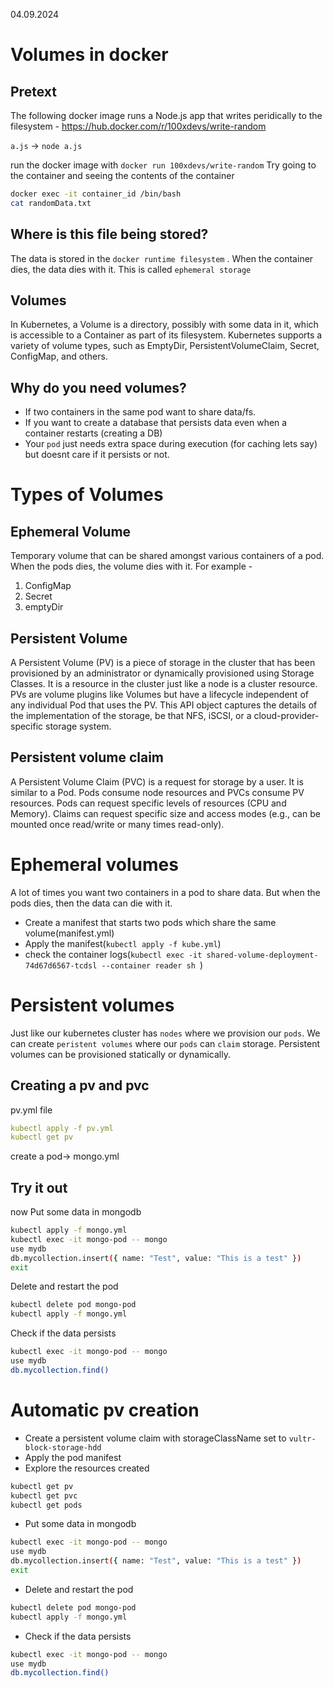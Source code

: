 04.09.2024

# Volumes in docker
## Pretext
The following docker image runs a Node.js app that writes peridically to the filesystem - 
https://hub.docker.com/r/100xdevs/write-random

`a.js` -> `node a.js`

run the docker image with `docker run 100xdevs/write-random`
Try going to the container and seeing the contents of the container
```bash
docker exec -it container_id /bin/bash
cat randomData.txt
```

## Where is this file being stored?
The data is stored in the `docker runtime filesystem` . When the container dies, the data dies with it. This is called `ephemeral storage`


## Volumes
In Kubernetes, a Volume is a directory, possibly with some data in it, which is accessible to a Container as part of its filesystem. Kubernetes supports a variety of volume types, such as EmptyDir, PersistentVolumeClaim, Secret, ConfigMap, and others.

## Why do you need volumes?
- If two containers in the same pod want to share data/fs.
- If you want to create a database that persists data even when a container restarts (creating a DB)
- Your `pod` just needs extra space during execution (for caching lets say) but doesnt care if it persists or not.

# Types of Volumes
## Ephemeral Volume
Temporary volume that can be shared amongst various containers of a pod.  When the pods dies, the volume dies with it. For example - 
1. ConfigMap
2. Secret
3. emptyDir

## Persistent Volume
A Persistent Volume (PV) is a piece of storage in the cluster that has been provisioned by an administrator or dynamically provisioned using Storage Classes. It is a resource in the cluster just like a node is a cluster resource. PVs are volume plugins like Volumes but have a lifecycle independent of any individual Pod that uses the PV. This API object captures the details of the implementation of the storage, be that NFS, iSCSI, or a cloud-provider-specific storage system.

## Persistent volume claim
A Persistent Volume Claim (PVC) is a request for storage by a user. It is similar to a Pod. Pods consume node resources and PVCs consume PV resources. Pods can request specific levels of resources (CPU and Memory). Claims can request specific size and access modes (e.g., can be mounted once read/write or many times read-only).

# Ephemeral volumes
A lot of times you want two containers in a pod to share data. But when the pods dies, then the data can die with it. 
- Create a manifest that starts two pods which share the same volume(manifest.yml)
- Apply the manifest(`kubectl apply -f kube.yml`)
- check the container logs(`kubectl exec -it shared-volume-deployment-74d67d6567-tcdsl --container reader sh `)

# Persistent volumes
Just like our kubernetes cluster has `nodes` where we provision our `pods`. We can create `peristent volumes` where our `pods` can `claim` storage.
Persistent volumes can be provisioned statically or dynamically.
 
## Creating a pv and pvc
pv.yml file
```yaml
kubectl apply -f pv.yml
kubectl get pv
```

create a pod-> mongo.yml

## Try it out


now Put some data in mongodb
```bash
kubectl apply -f mongo.yml
kubectl exec -it mongo-pod -- mongo
use mydb
db.mycollection.insert({ name: "Test", value: "This is a test" })
exit
```

Delete and restart the pod


```bash
kubectl delete pod mongo-pod
kubectl apply -f mongo.yml
```

Check if the data persists

```bash
kubectl exec -it mongo-pod -- mongo
use mydb
db.mycollection.find()
```

# Automatic pv creation
- Create a persistent volume claim with storageClassName set to `vultr-block-storage-hdd`
- Apply the pod manifest
- Explore the resources created
```bash 
kubectl get pv
kubectl get pvc
kubectl get pods
```
- Put some data in mongodb

```bash
kubectl exec -it mongo-pod -- mongo
use mydb
db.mycollection.insert({ name: "Test", value: "This is a test" })
exit
```

- Delete and restart the pod


```bash
kubectl delete pod mongo-pod
kubectl apply -f mongo.yml
```

- Check if the data persists

```bash
kubectl exec -it mongo-pod -- mongo
use mydb
db.mycollection.find()
```
